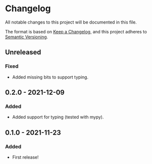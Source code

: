 # Changelog
All notable changes to this project will be documented in this file.

The format is based on [Keep a
Changelog](https://keepachangelog.com/en/1.0.0/), and this project adheres to
[Semantic Versioning](https://semver.org/spec/v2.0.0.html).


## Unreleased
### Fixed
- Added missing bits to support typing.

## 0.2.0 - 2021-12-09
### Added
- Added support for typing (tested with mypy).


## 0.1.0 - 2021-11-23
### Added
- First release!
